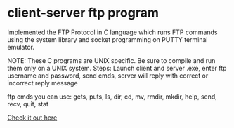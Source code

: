 # client-server ftp program 

Implemented the FTP Protocol in C language which runs FTP commands using the system library and socket programming on PUTTY terminal emulator.

NOTE: These C programs are UNIX specific. Be sure to compile and run them only on a UNIX system.
Steps: Launch client and server .exe, enter ftp username and password, send cmds, server will reply with correct or incorrect reply message 

ftp cmds you can use: gets, puts, ls, dir, cd, mv, rmdir, mkdir, help, send, recv, quit, stat 

[Check it out here](https://brianperel.github.io/project4.html)

